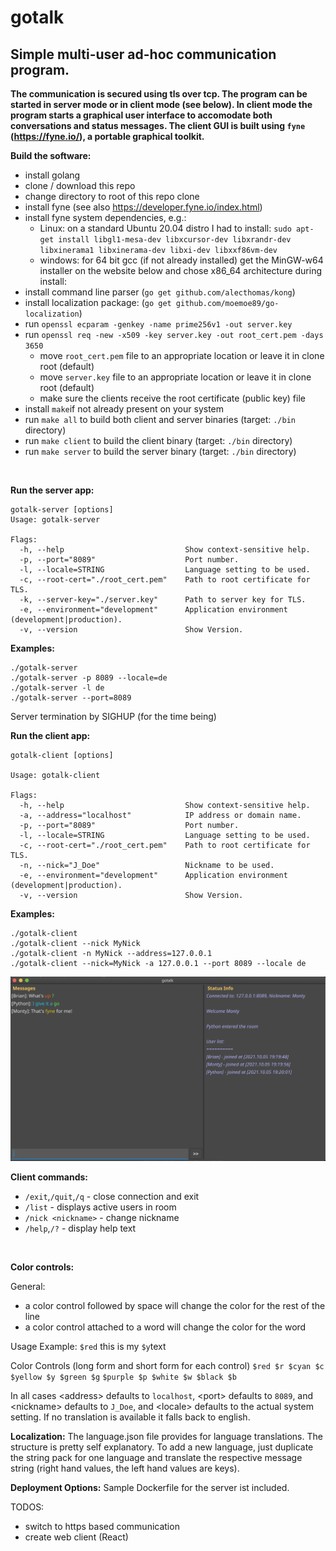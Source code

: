 # gotalk

## Simple multi-user ad-hoc communication program.
**The communication is secured using tls over tcp. The program can be started in server mode or in client mode (see below). In client mode the program starts a graphical user interface to accomodate both conversations and status messages. The client GUI is built using `fyne` (https://fyne.io/), a portable graphical toolkit.**

&NewLine; 
**Build the software:**
- install golang
- clone / download this repo
- change directory to root of this repo clone
- install fyne (see also https://developer.fyne.io/index.html)
- install fyne system dependencies, e.g.:
  - Linux: on a standard Ubuntu 20.04 distro I had to install:
    `sudo apt-get install libgl1-mesa-dev libxcursor-dev libxrandr-dev libxinerama1 libxinerama-dev libxi-dev libxxf86vm-dev`
  - windows:  for 64 bit gcc (if not already installed) get the MinGW-w64 installer on the website below and chose x86_64 architecture during install:
- install command line parser (`go get github.com/alecthomas/kong`)
- install localization package: (`go get github.com/moemoe89/go-localization`)
- run `openssl ecparam -genkey -name prime256v1 -out server.key` 
- run `openssl req -new -x509 -key server.key -out root_cert.pem -days 3650`
  - move `root_cert.pem` file to an appropriate location or leave it in clone root (default)
  - move `server.key` file to an appropriate location or leave it in clone root (default)
  - make sure the clients receive the root certificate (public key) file
- install `make`if not already present on your system
- run `make all` to build both client and server binaries (target: `./bin` directory)
- run `make client` to build the client binary (target: `./bin` directory)
- run `make server` to build the server binary (target: `./bin` directory)


&NewLine;  
&NewLine;  

**Run the server app:**

    gotalk-server [options] 
    Usage: gotalk-server

    Flags:
      -h, --help                           Show context-sensitive help.
      -p, --port="8089"                    Port number.
      -l, --locale=STRING                  Language setting to be used.
      -c, --root-cert="./root_cert.pem"    Path to root certificate for TLS.
      -k, --server-key="./server.key"      Path to server key for TLS.
      -e, --environment="development"      Application environment (development|production).
      -v, --version                        Show Version.

**Examples:**

    
    ./gotalk-server 
    ./gotalk-server -p 8089 --locale=de
    ./gotalk-server -l de
    ./gotalk-server --port=8089

Server termination by SIGHUP (for the time being)

**Run the client app:**

	gotalk-client [options]

    Usage: gotalk-client

    Flags:
      -h, --help                           Show context-sensitive help.
      -a, --address="localhost"            IP address or domain name.
      -p, --port="8089"                    Port number.
      -l, --locale=STRING                  Language setting to be used.
      -c, --root-cert="./root_cert.pem"    Path to root certificate for TLS.
      -n, --nick="J_Doe"                   Nickname to be used.
      -e, --environment="development"      Application environment (development|production).
      -v, --version                        Show Version.

**Examples:**

    ./gotalk-client
    ./gotalk-client --nick MyNick 
    ./gotalk-client -n MyNick --address=127.0.0.1
    ./gotalk-client --nick=MyNick -a 127.0.0.1 --port 8089 --locale de

![Client example](https://github.com/ulritter/gotalk/blob/main/example.png)

&NewLine;   

**Client commands:**
- `/exit`,`/quit`,`/q` - close connection and exit
- `/list` - displays active users in room
- `/nick <nickname>` - change nickname
- `/help`,`/?` - display help text

&NewLine;   
&NewLine;   

**Color controls:**

  General:
  - a color control followed by space will change the color for the rest of the line
  - a color control attached to a word will change the color for the word
 
 Usage Example:
`$red` this is my `$y`text
 
Color Controls (long form and short form for each control)
`$red $r $cyan $c $yellow $y $green $g`
`$purple $p $white $w $black $b` 

&NewLine;
&NewLine;   


In all cases \<address\> defaults to `localhost`, \<port\> defaults to `8089`, and \<nickname\> defaults to `J_Doe`,
and \<locale\> defaults to the actual system setting. If no translation is available it falls back to english.


**Localization:**
The language.json file provides for language translations. The structure is pretty self explanatory. To add a new language, just duplicate the string pack for one language and translate the respective message string (right hand values, the left hand values are keys).
  

**Deployment Options:**
Sample Dockerfile for the server ist included.


TODOS:
- switch to https based communication
- create web client (React)
